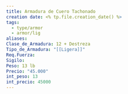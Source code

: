 ```yaml
---
title: Armadura de Cuero Tachonado
creation date: <% tp.file.creation_date() %>
tags:
  - type/armor
  - armor/lig
aliases: 
Clase_de_Armadura: 12 + Destreza
Tipo_de_Armadura: "[[Ligera]]"
Req.Fuerza: 
Sigilo: 
Peso: 13 lb
Precio: "45.000"
int_peso: 13
int_precio: 45000
---
```


